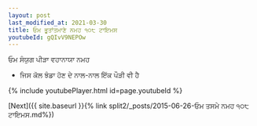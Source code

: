 ```yaml
---
layout: post
last_modified_at: 2021-03-30
title: ਓਮ ਭੂਤਾਂਤਮਾਣੇ ਨਮਹ ੧੦੮ ਟਾਇਮਸ
youtubeId: gQIvV9NEPOw
---
```

 
 
 ਓਮ ਸੰਯੁਗ ਪੀੜਾ ਵਹਾਨਾਯਾ ਨਮਹ  
 
 -  ਜਿਸ ਕੋਲ ਝੰਡਾ ਹੋਣ ਦੇ ਨਾਲ-ਨਾਲ ਇੱਕ ਪੌੜੀ ਵੀ ਹੈ 
 
  
 
  
 
 
 
 
 
 


{% include youtubePlayer.html id=page.youtubeId %}
 
[Next]({{ site.baseurl }}{% link  split2/_posts/2015-06-26-ਓਮ ਤਸਮੇ ਨਮਹ ੧੦੮ ਟਾਇਮਸ.md%})
 
